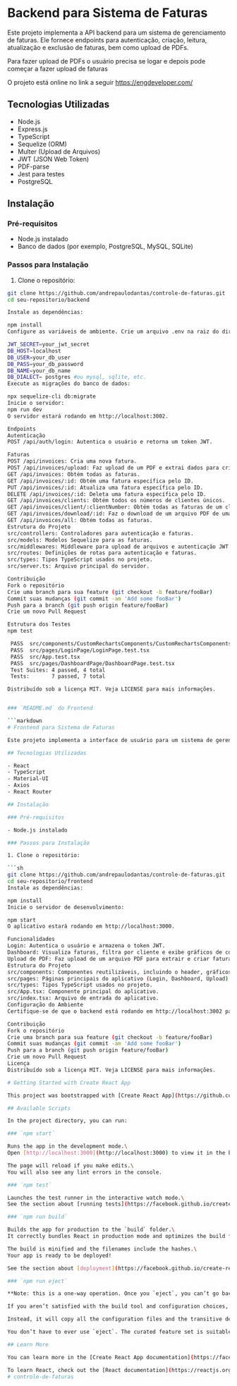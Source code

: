 # Backend para Sistema de Faturas

Este projeto implementa a API backend para um sistema de gerenciamento de faturas. Ele fornece endpoints para autenticação, criação, leitura, atualização e exclusão de faturas, bem como upload de PDFs.

Para fazer upload de PDFs o usuário precisa se logar e depois pode começar a fazer upload de faturas

O projeto está online no link a seguir https://engdeveloper.com/

## Tecnologias Utilizadas

- Node.js
- Express.js
- TypeScript
- Sequelize (ORM)
- Multer (Upload de Arquivos)
- JWT (JSON Web Token)
- PDF-parse
- Jest para testes
- PostgreSQL

## Instalação

### Pré-requisitos

- Node.js instalado
- Banco de dados (por exemplo, PostgreSQL, MySQL, SQLite)

### Passos para Instalação

1. Clone o repositório:

```sh
git clone https://github.com/andrepaulodantas/controle-de-faturas.git 
cd seu-repositorio/backend

Instale as dependências:

npm install
Configure as variáveis de ambiente. Crie um arquivo .env na raiz do diretório do projeto e adicione as seguintes variáveis:

JWT_SECRET=your_jwt_secret
DB_HOST=localhost
DB_USER=your_db_user
DB_PASS=your_db_password
DB_NAME=your_db_name
DB_DIALECT= postgres #ou mysql, sqlite, etc.
Execute as migrações do banco de dados:

npx sequelize-cli db:migrate
Inicie o servidor:
npm run dev
O servidor estará rodando em http://localhost:3002.

Endpoints
Autenticação
POST /api/auth/login: Autentica o usuário e retorna um token JWT.

Faturas
POST /api/invoices: Cria uma nova fatura.
POST /api/invoices/upload: Faz upload de um PDF e extrai dados para criar faturas.
GET /api/invoices: Obtém todas as faturas.
GET /api/invoices/:id: Obtém uma fatura específica pelo ID.
PUT /api/invoices/:id: Atualiza uma fatura específica pelo ID.
DELETE /api/invoices/:id: Deleta uma fatura específica pelo ID.
GET /api/invoices/clients: Obtém todos os números de clientes únicos.
GET /api/invoices/client/:clientNumber: Obtém todas as faturas de um cliente específico.
GET /api/invoices/download/:id: Faz o download de um arquivo PDF de uma fatura específica.
GET /api/invoices/all: Obtém todas as faturas.
Estrutura do Projeto
src/controllers: Controladores para autenticação e faturas.
src/models: Modelos Sequelize para as faturas.
src/middlewares: Middleware para upload de arquivos e autenticação JWT.
src/routes: Definições de rotas para autenticação e faturas.
src/types: Tipos TypeScript usados no projeto.
src/server.ts: Arquivo principal do servidor.

Contribuição
Fork o repositório
Crie uma branch para sua feature (git checkout -b feature/fooBar)
Commit suas mudanças (git commit -am 'Add some fooBar')
Push para a branch (git push origin feature/fooBar)
Crie um novo Pull Request

Estrutura dos Testes
npm test

 PASS  src/components/CustomRechartsComponents/CustomRechartsComponents.test.tsx
 PASS  src/pages/LoginPage/LoginPage.test.tsx
 PASS  src/App.test.tsx
 PASS  src/pages/DashboardPage/DashboardPage.test.tsx
 Test Suites: 4 passed, 4 total
 Tests:       7 passed, 7 total

Distribuído sob a licença MIT. Veja LICENSE para mais informações.


### `README.md` do Frontend

```markdown
# Frontend para Sistema de Faturas

Este projeto implementa a interface de usuário para um sistema de gerenciamento de faturas. Ele permite que os usuários façam login, visualizem faturas, filtrem por cliente e façam upload de PDFs.

## Tecnologias Utilizadas

- React
- TypeScript
- Material-UI
- Axios
- React Router

## Instalação

### Pré-requisitos

- Node.js instalado

### Passos para Instalação

1. Clone o repositório:

```sh
git clone https://github.com/andrepaulodantas/controle-de-faturas.git 
cd seu-repositorio/frontend
Instale as dependências:

npm install
Inicie o servidor de desenvolvimento:

npm start
O aplicativo estará rodando em http://localhost:3000.

Funcionalidades
Login: Autentica o usuário e armazena o token JWT.
Dashboard: Visualiza faturas, filtra por cliente e exibe gráficos de consumo e custo.
Upload de PDF: Faz upload de um arquivo PDF para extrair e criar faturas.
Estrutura do Projeto
src/components: Componentes reutilizáveis, incluindo o header, gráficos e campos de formulário.
src/pages: Páginas principais do aplicativo (Login, Dashboard, Upload).
src/types: Tipos TypeScript usados no projeto.
src/App.tsx: Componente principal do aplicativo.
src/index.tsx: Arquivo de entrada do aplicativo.
Configuração do Ambiente
Certifique-se de que o backend está rodando em http://localhost:3002 para que o frontend possa se comunicar com a API.

Contribuição
Fork o repositório
Crie uma branch para sua feature (git checkout -b feature/fooBar)
Commit suas mudanças (git commit -am 'Add some fooBar')
Push para a branch (git push origin feature/fooBar)
Crie um novo Pull Request
Licença
Distribuído sob a licença MIT. Veja LICENSE para mais informações.

# Getting Started with Create React App

This project was bootstrapped with [Create React App](https://github.com/facebook/create-react-app).

## Available Scripts

In the project directory, you can run:

### `npm start`

Runs the app in the development mode.\
Open [http://localhost:3000](http://localhost:3000) to view it in the browser.

The page will reload if you make edits.\
You will also see any lint errors in the console.

### `npm test`

Launches the test runner in the interactive watch mode.\
See the section about [running tests](https://facebook.github.io/create-react-app/docs/running-tests) for more information.

### `npm run build`

Builds the app for production to the `build` folder.\
It correctly bundles React in production mode and optimizes the build for the best performance.

The build is minified and the filenames include the hashes.\
Your app is ready to be deployed!

See the section about [deployment](https://facebook.github.io/create-react-app/docs/deployment) for more information.

### `npm run eject`

**Note: this is a one-way operation. Once you `eject`, you can’t go back!**

If you aren’t satisfied with the build tool and configuration choices, you can `eject` at any time. This command will remove the single build dependency from your project.

Instead, it will copy all the configuration files and the transitive dependencies (webpack, Babel, ESLint, etc) right into your project so you have full control over them. All of the commands except `eject` will still work, but they will point to the copied scripts so you can tweak them. At this point you’re on your own.

You don’t have to ever use `eject`. The curated feature set is suitable for small and middle deployments, and you shouldn’t feel obligated to use this feature. However we understand that this tool wouldn’t be useful if you couldn’t customize it when you are ready for it.

## Learn More

You can learn more in the [Create React App documentation](https://facebook.github.io/create-react-app/docs/getting-started).

To learn React, check out the [React documentation](https://reactjs.org/).
# controle-de-faturas
